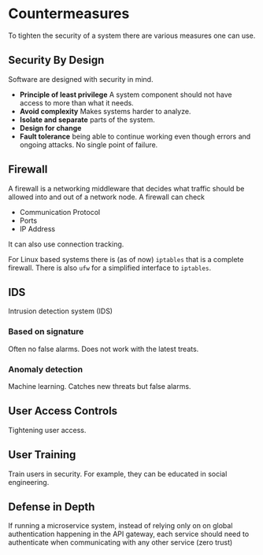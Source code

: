 # Countermeasures

To tighten the security of a system there are various measures one can use.

## Security By Design

Software are designed with security in mind.

- **Principle of least privilege** A system component should not have access to
  more than what it needs.
- **Avoid complexity** Makes systems harder to analyze.
- **Isolate and separate** parts of the system.
- **Design for change**
- **Fault tolerance** being able to continue working even though errors and
  ongoing attacks. No single point of failure.

## Firewall

A firewall is a networking middleware that decides what traffic should be
allowed into and out of a network node. A firewall can check

- Communication Protocol
- Ports
- IP Address

It can also use connection tracking.

For Linux based systems there is (as of now) `iptables` that is a complete
firewall. There is also `ufw` for a simplified interface to `iptables`.

## IDS

Intrusion detection system (IDS)

### Based on signature

Often no false alarms. Does not work with the latest treats.

### Anomaly detection

Machine learning. Catches new threats but false alarms.

## User Access Controls

Tightening user access.

## User Training

Train users in security. For example, they can be educated in social
engineering.

## Defense in Depth

If running a microservice system, instead of relying only on on global
authentication happening in the API gateway, each service should need to
authenticate when communicating with any other service (zero trust)
